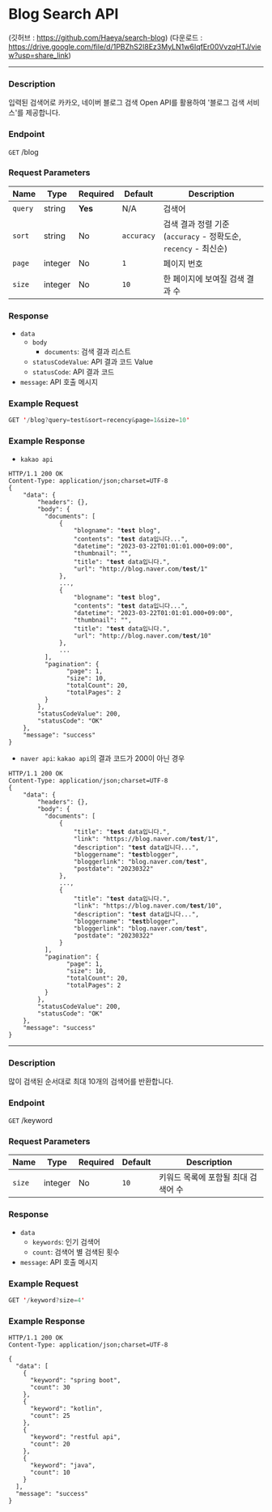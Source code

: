 # Blog Search API
(깃허브 : https://github.com/Haeya/search-blog)
(다운로드 : https://drive.google.com/file/d/1PBZhS2l8Ez3MyLN1w6IqfEr00VvzqHTJ/view?usp=share_link)
___
### Description
입력된 검색어로 카카오, 네이버 블로그 검색 Open API를 활용하여 '블로그 검색 서비스'를 제공합니다.

### Endpoint
`GET` /blog

### Request Parameters
| Name    | Type    | Required | Default    | Description                                   |
|---------|---------|----------|------------|-----------------------------------------------|
| `query` | string  | **Yes**  | N/A        | 검색어                                           |
| `sort`  | string  | No       | `accuracy` | 검색 결과 정렬 기준 (`accuracy` - 정확도순, `recency` - 최신순) |
| `page`  | integer | No       | `1`        | 페이지 번호                                        |
| `size`  | integer | No       | `10`       | 한 페이지에 보여질 검색 결과 수                            |

### Response
+ `data`
  + `body`
    +  `documents`: 검색 결과 리스트
  + `statusCodeValue`: API 결과 코드 Value
  + `statusCode`: API 결과 코드
+ `message`: API 호출 메시지

### Example Request
```kotlin
GET '/blog?query=test&sort=recency&page=1&size=10'
```

### Example Response
+ `kakao api`
<pre><code>HTTP/1.1 200 OK
Content-Type: application/json;charset=UTF-8
{
    "data": {
        "headers": {},
        "body": {
          "documents": [
              {
                  "blogname": "<b>test</b> blog",
                  "contents": "<b>test</b> data입니다...",
                  "datetime": "2023-03-22T01:01:01.000+09:00",
                  "thumbnail": "",
                  "title": "<b>test</b> data입니다.",
                  "url": "http://blog.naver.com/<b>test</b>/1"
              },
              ...,
              {
                  "blogname": "<b>test</b> blog",
                  "contents": "<b>test</b> data입니다...",
                  "datetime": "2023-03-22T01:01:01.000+09:00",
                  "thumbnail": "",
                  "title": "<b>test</b> data입니다.",
                  "url": "http://blog.naver.com/<b>test</b>/10"
              },
              ...
          ],
          "pagination": {
                "page": 1,
                "size": 10,
                "totalCount": 20,
                "totalPages": 2
          }
        },
        "statusCodeValue": 200,
        "statusCode": "OK"
    },
    "message": "success"
}</code></pre>
+ `naver api`: `kakao api`의 결과 코드가 200이 아닌 경우
<pre><code>HTTP/1.1 200 OK
Content-Type: application/json;charset=UTF-8
{
    "data": {
        "headers": {},
        "body": {
          "documents": [
              {
                  "title": "<b>test</b> data입니다.",
                  "link": "https://blog.naver.com/<b>test</b>/1",
                  "description": "<b>test</b> data입니다...",
                  "bloggername": "<b>test</b>blogger",
                  "bloggerlink": "blog.naver.com/<b>test</b>",
                  "postdate": "20230322"
              },
              ...,
              {
                  "title": "<b>test</b> data입니다.",
                  "link": "https://blog.naver.com/<b>test</b>/10",
                  "description": "<b>test</b> data입니다...",
                  "bloggername": "<b>test</b>blogger",
                  "bloggerlink": "blog.naver.com/<b>test</b>",
                  "postdate": "20230322"
              }
          ],
          "pagination": {
                "page": 1,
                "size": 10,
                "totalCount": 20,
                "totalPages": 2
          }
        },
        "statusCodeValue": 200,
        "statusCode": "OK"
    },
    "message": "success"
}</code></pre>
___
### Description
많이 검색된 순서대로 최대 10개의 검색어를 반환합니다.

### Endpoint
`GET` /keyword

### Request Parameters

| Name   | Type    | Required | Default | Description          |
|--------|---------|----------|---------|----------------------|
| `size` | integer | No       | `10`    | 키워드 목록에 포함될 최대 검색어 수 |

### Response
+ `data`
  + `keywords`: 인기 검색어
  + `count`: 검색어 별 검색된 횟수
+ `message`: API 호출 메시지


### Example Request
```kotlin
GET '/keyword?size=4'
```
### Example Response
<pre><code>HTTP/1.1 200 OK
Content-Type: application/json;charset=UTF-8

{
  "data": [
    {
      "keyword": "spring boot",
      "count": 30
    },
    {
      "keyword": "kotlin",
      "count": 25
    },
    {
      "keyword": "restful api",
      "count": 20
    },
    {
      "keyword": "java",
      "count": 10
    }
  ],
  "message": "success"
}</code></pre>
